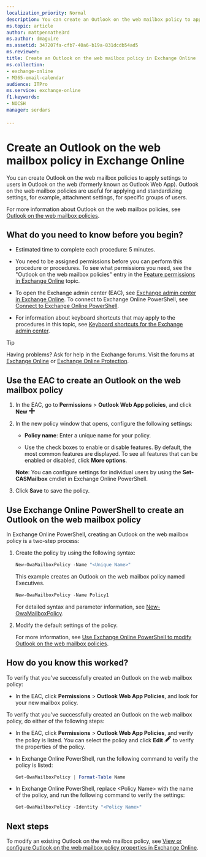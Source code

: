 ```yaml
---
localization_priority: Normal
description: You can create an Outlook on the web mailbox policy to apply a common set of policy settings. Outlook on the web mailbox policies are useful for applying and standardizing settings, for example, attachment settings, for specific groups of users.
ms.topic: article
author: mattpennathe3rd
ms.author: dmaguire
ms.assetid: 347207fa-cfb7-40a6-b19a-831dcdb54ad5
ms.reviewer: 
title: Create an Outlook on the web mailbox policy in Exchange Online
ms.collection: 
- exchange-online
- M365-email-calendar
audience: ITPro
ms.service: exchange-online
f1.keywords:
- NOCSH
manager: serdars

---
```


# Create an Outlook on the web mailbox policy in Exchange Online

You can create Outlook on the web mailbox policies to apply settings to users in Outlook on the web (formerly known as Outlook Web App). Outlook on the web mailbox policies are useful for applying and standardizing settings, for example, attachment settings, for specific groups of users.

For more information about Outlook on the web mailbox policies, see [Outlook on the web mailbox policies](outlook-web-app-mailbox-policies.md).

## What do you need to know before you begin?

- Estimated time to complete each procedure: 5 minutes.

- You need to be assigned permissions before you can perform this procedure or procedures. To see what permissions you need, see the "Outlook on the web mailbox policies" entry in the [Feature permissions in Exchange Online](../../permissions-exo/feature-permissions.md) topic.

- To open the Exchange admin center (EAC), see [Exchange admin center in Exchange Online](../../exchange-admin-center.md). To connect to Exchange Online PowerShell, see [Connect to Exchange Online PowerShell](https://docs.microsoft.com/powershell/exchange/connect-to-exchange-online-powershell).

- For information about keyboard shortcuts that may apply to the procedures in this topic, see [Keyboard shortcuts for the Exchange admin center](../../accessibility/keyboard-shortcuts-in-admin-center.md).

> [!TIP]
> Having problems? Ask for help in the Exchange forums. Visit the forums at [Exchange Online](https://go.microsoft.com/fwlink/p/?linkId=267542) or [Exchange Online Protection](https://go.microsoft.com/fwlink/p/?linkId=285351).

## Use the EAC to create an Outlook on the web mailbox policy

1. In the EAC, go to **Permissions** \> **Outlook Web App policies**, and click **New** ![New icon](../../media/ITPro_EAC_AddIcon.png)

2. In the new policy window that opens, configure the following settings:

   - **Policy name**: Enter a unique name for your policy.

   - Use the check boxes to enable or disable features. By default, the most common features are displayed. To see all features that can be enabled or disabled, click **More options**.

   **Note**: You can configure settings for individual users by using the **Set-CASMailbox** cmdlet in Exchange Online PowerShell.

3. Click **Save** to save the policy.

## Use Exchange Online PowerShell to create an Outlook on the web mailbox policy

In Exchange Online PowerShell, creating an Outlook on the web mailbox policy is a two-step process:

1. Create the policy by using the following syntax:

   ```PowerShell
   New-OwaMailboxPolicy -Name "<Unique Name>"
   ```

   This example creates an Outlook on the web mailbox policy named Executives.

   ```PowerShell
   New-OwaMailboxPolicy -Name Policy1
   ```

    For detailed syntax and parameter information, see [New-OwaMailboxPolicy](https://docs.microsoft.com/powershell/module/exchange/new-owamailboxpolicy).

2. Modify the default settings of the policy.

   For more information, see [Use Exchange Online PowerShell to modify Outlook on the web mailbox policies](configure-outlook-web-app-mailbox-policy-properties.md#use-exchange-online-powershell-to-modify-outlook-on-the-web-mailbox-policies).

## How do you know this worked?

To verify that you've successfully created an Outlook on the web mailbox policy:

- In the EAC, click **Permissions** \> **Outlook Web App Policies**, and look for your new mailbox policy.

To verify that you've successfully created an Outlook on the web mailbox policy, do either of the following steps:

- In the EAC, click **Permissions** \> **Outlook Web App Policies**, and verify the policy is listed. You can select the policy and click **Edit** ![Edit icon](../../media/ITPro_EAC_EditIcon.png) to verify the properties of the policy.

- In Exchange Online PowerShell, run the following command to verify the policy is listed:

  ```PowerShell
  Get-OwaMailboxPolicy | Format-Table Name
  ```

- In Exchange Online PowerShell, replace \<Policy Name\> with the name of the policy, and run the following command to verify the settings:

  ```PowerShell
  Get-OwaMailboxPolicy -Identity "<Policy Name>"
  ```

## Next steps

To modify an existing Outlook on the web mailbox policy, see [View or configure Outlook on the web mailbox policy properties in Exchange Online](configure-outlook-web-app-mailbox-policy-properties.md).
